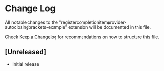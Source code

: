 # Change Log

All notable changes to the "registercompletionitemprovider-autoclosingbrackets-example" extension will be documented in this file.

Check [Keep a Changelog](http://keepachangelog.com/) for recommendations on how to structure this file.

## [Unreleased]

- Initial release